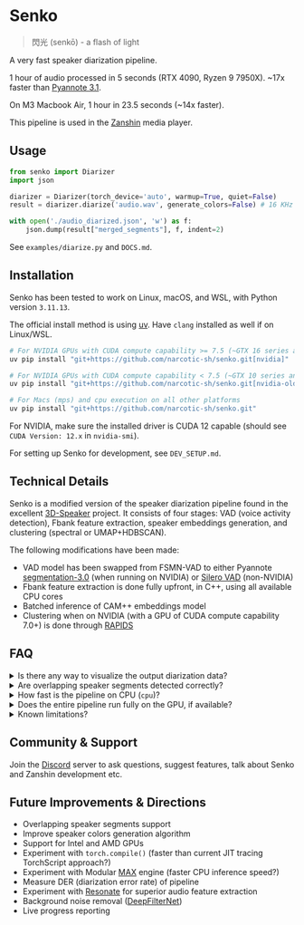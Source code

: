 # Senko
> 閃光 (senkō) - a flash of light

A very fast speaker diarization pipeline.

1 hour of audio processed in 5 seconds (RTX 4090, Ryzen 9 7950X). ~17x faster than [Pyannote 3.1](https://huggingface.co/pyannote/speaker-diarization-3.1).

On M3 Macbook Air, 1 hour in 23.5 seconds (~14x faster).

This pipeline is used in the [Zanshin](https://github.com/narcotic-sh/zanshin) media player.

## Usage
```python
from senko import Diarizer
import json

diarizer = Diarizer(torch_device='auto', warmup=True, quiet=False)
result = diarizer.diarize('audio.wav', generate_colors=False) # 16 KHz mono wav

with open('./audio_diarized.json', 'w') as f:
    json.dump(result["merged_segments"], f, indent=2)
```
See `examples/diarize.py` and `DOCS.md`.

## Installation
Senko has been tested to work on Linux, macOS, and WSL, with Python version `3.11.13`.

The official install method is using [uv](https://docs.astral.sh/uv/#installation). Have `clang` installed as well if on Linux/WSL.
```bash
# For NVIDIA GPUs with CUDA compute capability >= 7.5 (~GTX 16 series and newer)
uv pip install "git+https://github.com/narcotic-sh/senko.git[nvidia]"

# For NVIDIA GPUs with CUDA compute capability < 7.5 (~GTX 10 series and older)
uv pip install "git+https://github.com/narcotic-sh/senko.git[nvidia-old]"

# For Macs (mps) and cpu execution on all other platforms
uv pip install "git+https://github.com/narcotic-sh/senko.git"
```
For NVIDIA, make sure the installed driver is CUDA 12 capable (should see `CUDA Version: 12.x` in `nvidia-smi`).

For setting up Senko for development, see `DEV_SETUP.md`.

## Technical Details
Senko is a modified version of the speaker diarization pipeline found in the excellent [3D-Speaker](https://github.com/modelscope/3D-Speaker/tree/main/egs/3dspeaker/speaker-diarization) project.
It consists of four stages: VAD (voice activity detection), Fbank feature extraction, speaker embeddings generation, and clustering (spectral or UMAP+HDBSCAN).

The following modifications have been made:
- VAD model has been swapped from FSMN-VAD to either Pyannote [segmentation-3.0](https://huggingface.co/pyannote/segmentation-3.0) (when running on NVIDIA) or [Silero VAD](https://github.com/snakers4/silero-vad) (non-NVIDIA)
- Fbank feature extraction is done fully upfront, in C++, using all available CPU cores
- Batched inference of CAM++ embeddings model
- Clustering when on NVIDIA (with a GPU of CUDA compute capability 7.0+) is done through [RAPIDS](https://docs.rapids.ai/api/cuml/stable/zero-code-change/)

## FAQ
<details>
<summary>Is there any way to visualize the output diarization data?</summary>
<br>
Absolutely. The <a href="https://github.com/narcotic-sh/zanshin">Zanshin</a> media player is entirely made for this purpose. Zanshin is powered by Senko, so the easiest way to visualize the diarization data is by simply using it. It's currently available for Mac (Apple Silicon) with packaging. It also works on Windows and Linux, but without packaging (coming soon); you'll need to clone the repo and launch it through the terminal. See <a href="https://github.com/narcotic-sh/zanshin/blob/main/DEV_SETUP.md">here</a> for instructions.
<br>
<br>
You can also load in the diarization data that Senko generates manually into Zanshin if you want. First, turn off diarization in Zanshin by going into Settings and turning off <code>Identify Speakers</code>. Then, after you add a media item, click on it and on the player page press the <code>H</code> key. In the textbox that appears, paste the contents of the output JSON file that <code>examples/diarize.py</code> generates.
</details>
<details>
<summary>Are overlapping speaker segments detected correctly?</summary>
<br>
The current output will not have any overlapping speaker segments; i.e. only one speaker max is reported to be speaking at any given time. However, despite this, the current pipeline still performs great in determining who the dominant speaker is at any given time in chaotic audio with speakers talking over each other (example: casual podcasts). That said, detecting overlapping speaker segments is a planned feature thanks to the Pyannote segmentation-3.0 model (which we currently only use for VAD) supporting it.
</details>
<details>
<summary>How fast is the pipeline on CPU (<code>cpu</code>)?</summary>
<br>
On a Ryzen 9 9950X it takes 42 seconds to process 1 hour of audio.
</details>
<details>
<summary>Does the entire pipeline run fully on the GPU, if available?</summary>
<br>
With <code>cuda</code>, all parts of the pipeline except Fbank feature extraction (which always runs on the CPU) do run on the GPU. However, CPU performance still significantly impacts overall speed even for the GPU-accelerated stages.
<br><br>
During the embeddings generation phase, for example, while the actual model inference happens on the GPU with minimal CPU-GPU memory transfers (just input/output), the CPU handles all the orchestration work: Python loops for batching, tensor preparation, padding operations dispatch, and managing the inference pipeline. All this orchestration runs single-threaded on the CPU. This means a faster CPU will improve performance even when using a powerful GPU, as the CPU coordinates all the GPU operations.
<br><br>
Therefore, for optimal performance, pair a fast GPU with a fast CPU. The CPU bottleneck becomes more noticeable with very fast GPUs (ex. RTX 4090) where the GPU can execute the batch preparation and inference faster than the CPU can orchestrate/dispatch these operations.
<br><br>
As for <code>mps</code>, the only part of the pipeline that runs on the GPU is the embeddings gen phase. All other parts run on the CPU.
</details>
<details>
<summary>Known limitations?</summary>
<br>
- The pipeline works best when the audio recording quality is good. Ideal setting: professional podcast studio. Heavy background noise, background music, or a generally low fidelity recording will degrade the diarization performance significantly.
<br><br>
- It is rare but possible that voices that sound very similar get clustered as one voice. This can happen if the voices are genuinely extremely similar, or, more commonly, if the audio recording fidelity is low.
<br><br>
- The same voice but recorded with >1 microphones or in >1 recording settings (within the same audio file) will often get detected as >1 speakers.
<br><br>
- Diarization performance (as in quality, not just speed) on NVIDIA is a bit better than on Mac and CPU. This is due to RAPIDS clustering yielding slightly better results than CPU clustering.
</details>

## Community & Support
Join the [Discord](https://discord.gg/Nf7m5Ftk3c) server to ask questions, suggest features, talk about Senko and Zanshin development etc.

## Future Improvements & Directions
- Overlapping speaker segments support
- Improve speaker colors generation algorithm
- Support for Intel and AMD GPUs
- Experiment with `torch.compile()` (faster than current JIT tracing TorchScript approach?)
- Experiment with Modular [MAX](https://www.modular.com/blog/bring-your-own-pytorch-model) engine (faster CPU inference speed?)
- Measure DER (diarization error rate) of pipeline
- Experiment with [Resonate](https://alexandrefrancois.org/Resonate/) for superior audio feature extraction
- Background noise removal ([DeepFilterNet](https://github.com/Rikorose/DeepFilterNet))
- Live progress reporting
